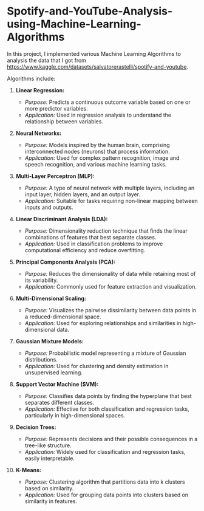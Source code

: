 # Spotify-and-YouTube-Analysis-using-Machine-Learning-Algorithms

In this project, I implemented various Machine Learning Algorithms to analysis the data that I got from https://www.kaggle.com/datasets/salvatorerastelli/spotify-and-youtube.

Algorithms include:
1. **Linear Regression:**
   - *Purpose:* Predicts a continuous outcome variable based on one or more predictor variables.
   - *Application:* Used in regression analysis to understand the relationship between variables.

2. **Neural Networks:**
   - *Purpose:* Models inspired by the human brain, comprising interconnected nodes (neurons) that process information.
   - *Application:* Used for complex pattern recognition, image and speech recognition, and various machine learning tasks.

3. **Multi-Layer Perceptron (MLP):**
   - *Purpose:* A type of neural network with multiple layers, including an input layer, hidden layers, and an output layer.
   - *Application:* Suitable for tasks requiring non-linear mapping between inputs and outputs.

4. **Linear Discriminant Analysis (LDA):**
   - *Purpose:* Dimensionality reduction technique that finds the linear combinations of features that best separate classes.
   - *Application:* Used in classification problems to improve computational efficiency and reduce overfitting.

5. **Principal Components Analysis (PCA):**
   - *Purpose:* Reduces the dimensionality of data while retaining most of its variability.
   - *Application:* Commonly used for feature extraction and visualization.

6. **Multi-Dimensional Scaling:**
   - *Purpose:* Visualizes the pairwise dissimilarity between data points in a reduced-dimensional space.
   - *Application:* Used for exploring relationships and similarities in high-dimensional data.

7. **Gaussian Mixture Models:**
   - *Purpose:* Probabilistic model representing a mixture of Gaussian distributions.
   - *Application:* Used for clustering and density estimation in unsupervised learning.

8. **Support Vector Machine (SVM):**
   - *Purpose:* Classifies data points by finding the hyperplane that best separates different classes.
   - *Application:* Effective for both classification and regression tasks, particularly in high-dimensional spaces.

9. **Decision Trees:**
   - *Purpose:* Represents decisions and their possible consequences in a tree-like structure.
   - *Application:* Widely used for classification and regression tasks, easily interpretable.

10. **K-Means:**
    - *Purpose:* Clustering algorithm that partitions data into k clusters based on similarity.
    - *Application:* Used for grouping data points into clusters based on similarity in features.
